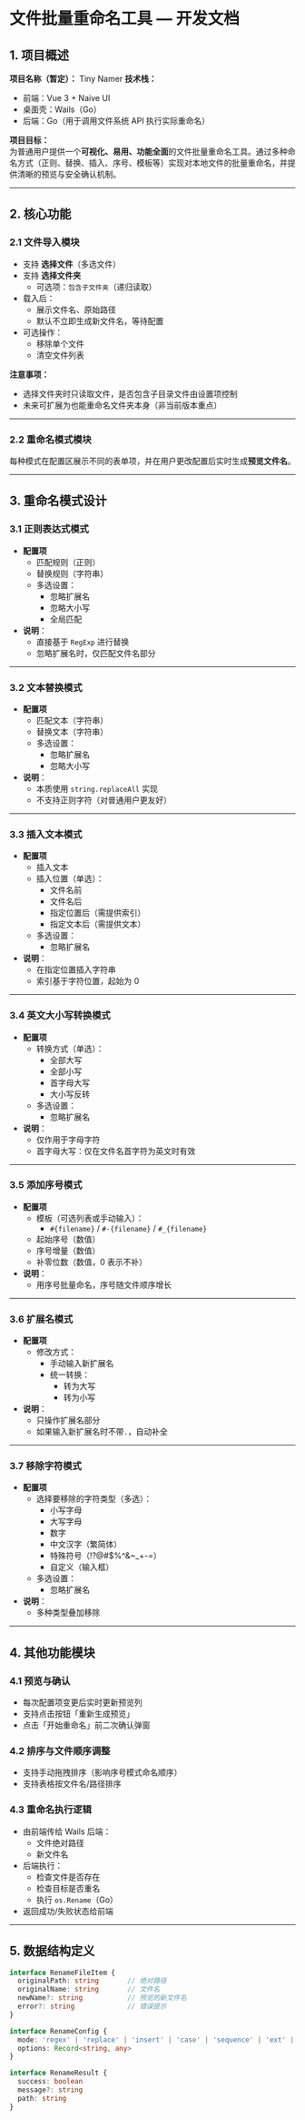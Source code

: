 # 文件批量重命名工具 — 开发文档

## 1. 项目概述

**项目名称（暂定）：** Tiny Namer
**技术栈：**  
- 前端：Vue 3 + Naive UI  
- 桌面壳：Wails（Go）  
- 后端：Go（用于调用文件系统 API 执行实际重命名）

**项目目标：**  
为普通用户提供一个**可视化、易用、功能全面**的文件批量重命名工具。通过多种命名方式（正则、替换、插入、序号、模板等）实现对本地文件的批量重命名，并提供清晰的预览与安全确认机制。

---

## 2. 核心功能

### 2.1 文件导入模块
- 支持 **选择文件**（多选文件）
- 支持 **选择文件夹**
  - 可选项：`包含子文件夹`（递归读取）
- 载入后：
  - 展示文件名、原始路径
  - 默认不立即生成新文件名，等待配置
- 可选操作：
  - 移除单个文件
  - 清空文件列表

**注意事项：**
- 选择文件夹时只读取文件，是否包含子目录文件由设置项控制
- 未来可扩展为也能重命名文件夹本身（非当前版本重点）

---

### 2.2 重命名模式模块
每种模式在配置区展示不同的表单项，并在用户更改配置后实时生成**预览文件名**。

---

## 3. 重命名模式设计

### 3.1 正则表达式模式
- **配置项**
  - 匹配规则（正则）
  - 替换规则（字符串）
  - 多选设置：
    - 忽略扩展名
    - 忽略大小写
    - 全局匹配
- **说明**：
  - 直接基于 `RegExp` 进行替换
  - 忽略扩展名时，仅匹配文件名部分

---

### 3.2 文本替换模式
- **配置项**
  - 匹配文本（字符串）
  - 替换文本（字符串）
  - 多选设置：
    - 忽略扩展名
    - 忽略大小写
- **说明**：
  - 本质使用 `string.replaceAll` 实现
  - 不支持正则字符（对普通用户更友好）

---

### 3.3 插入文本模式
- **配置项**
  - 插入文本
  - 插入位置（单选）：
    - 文件名前
    - 文件名后
    - 指定位置后（需提供索引）
    - 指定文本后（需提供文本）
  - 多选设置：
    - 忽略扩展名
- **说明**：
  - 在指定位置插入字符串
  - 索引基于字符位置，起始为 0

---

### 3.4 英文大小写转换模式
- **配置项**
  - 转换方式（单选）：
    - 全部大写
    - 全部小写
    - 首字母大写
    - 大小写反转
  - 多选设置：
    - 忽略扩展名
- **说明**：
  - 仅作用于字母字符
  - 首字母大写：仅在文件名首字符为英文时有效

---

### 3.5 添加序号模式
- **配置项**
  - 模板（可选列表或手动输入）：
    - `#{filename}` / `#-{filename}` / `#_{filename}`
  - 起始序号（数值）
  - 序号增量（数值）
  - 补零位数（数值，0 表示不补）
- **说明**：
  - 用序号批量命名，序号随文件顺序增长

---

### 3.6 扩展名模式
- **配置项**
  - 修改方式：
    - 手动输入新扩展名
    - 统一转换：
      - 转为大写
      - 转为小写
- **说明**：
  - 只操作扩展名部分
  - 如果输入新扩展名时不带`.`，自动补全

---

### 3.7 移除字符模式
- **配置项**
  - 选择要移除的字符类型（多选）：
    - 小写字母
    - 大写字母
    - 数字
    - 中文汉字（繁简体）
    - 特殊符号（!?@#$%^&~_+-=）
    - 自定义（输入框）
  - 多选设置：
    - 忽略扩展名
- **说明**：
  - 多种类型叠加移除

---

## 4. 其他功能模块

### 4.1 预览与确认
- 每次配置项变更后实时更新预览列
- 支持点击按钮「重新生成预览」
- 点击「开始重命名」前二次确认弹窗

### 4.2 排序与文件顺序调整
- 支持手动拖拽排序（影响序号模式命名顺序）
- 支持表格按文件名/路径排序

### 4.3 重命名执行逻辑
- 由前端传给 Wails 后端：
  - 文件绝对路径
  - 新文件名
- 后端执行：
  - 检查文件是否存在
  - 检查目标是否重名
  - 执行 `os.Rename`（Go）
- 返回成功/失败状态给前端

---

## 5. 数据结构定义

```ts
interface RenameFileItem {
  originalPath: string       // 绝对路径
  originalName: string       // 文件名
  newName?: string           // 预览的新文件名
  error?: string             // 错误提示
}

interface RenameConfig {
  mode: 'regex' | 'replace' | 'insert' | 'case' | 'sequence' | 'ext' | 'remove'
  options: Record<string, any>
}

interface RenameResult {
  success: boolean
  message?: string
  path: string
}
